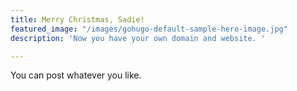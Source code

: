 ```yaml
---
title: Merry Christmas, Sadie!
featured_image: "/images/gohugo-default-sample-hero-image.jpg"
description: 'Now you have your own domain and website. '

---
```

You can post whatever you like. 
